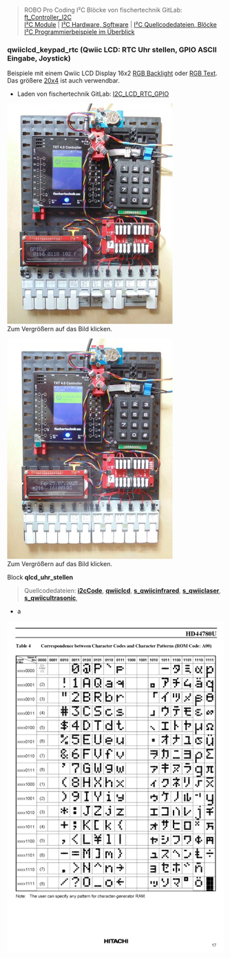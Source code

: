 
> ROBO Pro Coding I²C Blöcke von fischertechnik GitLab: [ft_Controller_I2C](https://git.fischertechnik-cloud.com/i2c/ft_Controller_I2C)\
> [I²C Module](https://elssner.github.io/ft-Controller-I2C/#tabelle-1) |
[I²C Hardware, Software](https://elssner.github.io/ft-Controller-I2C/#ic) |
[I²C Quellcodedateien, Blöcke](https://elssner.github.io/ft-Controller-I2C/#beschreibung-der-quellcodedateien-alphabetisch-geordnet)\
[I²C Programmierbeispiele im Überblick](../examples)


### qwiiclcd_keypad_rtc (Qwiic LCD: RTC Uhr stellen, GPIO ASCII Eingabe, Joystick)

Beispiele mit einem Qwiic LCD Display 16x2 [RGB Backlight](https://www.sparkfun.com/products/16396) oder [RGB Text](https://www.sparkfun.com/products/16397). Das größere [20x4](https://www.sparkfun.com/products/16398) ist auch verwendbar.
* Laden von fischertechnik GitLab: [I2C_LCD_RTC_GPIO](https://git.fischertechnik-cloud.com/i2c/I2C_LCD_RTC_GPIO)

[![](DSC00496_384.JPG)](DSC00496.JPG)\
Zum Vergrößern auf das Bild klicken.

[![](DSC00500_384.JPG)](DSC00500.JPG)\
Zum Vergrößern auf das Bild klicken.



Block **qlcd_uhr_stellen**
> Quellcodedateien: **[i2cCode](../#i2ccodepy)**, **[qwiiclcd](../#qwiiclcdpy)**, **[s_qwiicinfrared](../#s_qwiicinfraredpy)**, **[s_qwiiclaser](../#s_qwiiclaserpy)**, **[s_qwiicultrasonic](../#s_qwiicultrasonicpy)**, 
* a


![](zeichensatz_512.png)

